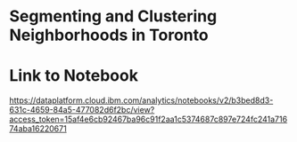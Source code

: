 # Segmenting and Clustering Neighborhoods in Toronto
# Link to Notebook
 https://dataplatform.cloud.ibm.com/analytics/notebooks/v2/b3bed8d3-631c-4659-84a5-477082d6f2bc/view?access_token=15af4e6cb92467ba96c91f2aa1c5374687c897e724fc241a71674aba16220671
